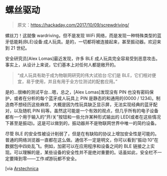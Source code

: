 # 螺丝驱动

> 原文：<https://hackaday.com/2017/10/09/screwdriving/>

螺丝刀！这就像 wardriving，但不是发现 WiFi 网络，而是发现一种特殊类型的蓝牙低能耗(BLE)设备:成人玩具。是的，一切都将被连接起来，甚至振动器。欢迎来到 21 世纪。

安全研究员[Alex Lomas]最近发现，许多 BLE 成人玩具完全容易受到恶意攻击。事实上，从设计上来说，它们基本上对任何人都是敞开的。

> “成人玩具有助于成为物联网研究的伟大试验台:它们是 BLE，它们相对便宜，易于使用，并且有用于全方位测试的配套应用。”

是的…很棒的测试平台…嗯，总之，[Alex Lomas]发现没有 PIN 也没有密码保护，或者在分析的每个蓝牙成人玩具上 PIN 是静态的和通用的(0000 / 1234)。制造商不想经历这些麻烦，大概是因为性玩具缺乏显示屏，无法实现经典的蓝牙配对，以及随机 PIN 码等。虽然这可能是一个有效的观点，但几乎所有的电子设备都有一个用于输入的“开/关”按钮和一些允许某种形式输出的 LED(或者在这些情况下甚至是振动)。这是可以做到的，振动器并不是物联网世界中唯一的简约设备。

尽管 BLE 的安全性被设计削弱了，但是在有缺陷的协议上增加安全性是可能的。普通的网络浏览器一直都在这么做。通信不一定是明文，你可以看到“振动:10”在数据包中四处乱飞。例如，加密可以在应用程序和设备之间的 BLE 链接之上实现。可以理解的是，某些设备的安全性并不是绝对重要的。话虽如此，安全栏不一定要降到零——工作*或*游玩都不安全。

[via [Arstechnica](https://arstechnica.com/information-technology/2017/10/screwdriving-many-bluetooth-sex-toys-leave-users-vulnerable/)